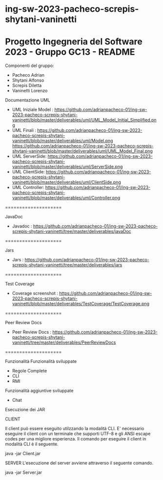# ing-sw-2023-pacheco-screpis-shytani-vaninetti

Progetto Ingegneria del Software 2023 - Gruppo GC13 - README
============================================================

Componenti del gruppo:
- Pacheco Adrian
- Shytani Alfonso
- Screpis Diletta
- Vaninetti Lorenzo

Documentazione
UML
- UML Iniziale Model : https://github.com/adrianpacheco-01/ing-sw-2023-pacheco-screpis-shytani-vaninetti/blob/master/deliverables/uml/UML_Model_Initial_Simplified.png
- UML Finali : https://github.com/adrianpacheco-01/ing-sw-2023-pacheco-screpis-shytani-vaninetti/blob/master/deliverables/uml/Model.png
               https://github.com/adrianpacheco-01/ing-sw-2023-pacheco-screpis-shytani-vaninetti/blob/master/deliverables/uml/UML_Model_Final.png
- UML ServerSide: https://github.com/adrianpacheco-01/ing-sw-2023-pacheco-screpis-shytani-vaninetti/blob/master/deliverables/uml/ServerSide.png
- UML ClientSide: https://github.com/adrianpacheco-01/ing-sw-2023-pacheco-screpis-shytani-vaninetti/blob/master/deliverables/uml/ClientSide.png
- UML Controller: https://github.com/adrianpacheco-01/ing-sw-2023-pacheco-screpis-shytani-vaninetti/blob/master/deliverables/uml/Controller.png

====================

JavaDoc
- Javadoc : https://github.com/adrianpacheco-01/ing-sw-2023-pacheco-screpis-shytani-vaninetti/tree/master/deliverables/javaDoc
  
====================

Jars
- Jars : https://github.com/adrianpacheco-01/ing-sw-2023-pacheco-screpis-shytani-vaninetti/tree/master/deliverables/jars

====================

Test Coverage
- Coverage screenshot : https://github.com/adrianpacheco-01/ing-sw-2023-pacheco-screpis-shytani-vaninetti/blob/master/deliverables/TestCoverage/TestCoverage.png
  
====================

Peer Review Docs
- Peer Review Docs : https://github.com/adrianpacheco-01/ing-sw-2023-pacheco-screpis-shytani-vaninetti/tree/master/deliverables/PeerReviewDocs

====================

Funzionalità
Funzionalità sviluppate
- Regole Complete
- CLI
- RMI

Funzionalità aggiuntive sviluppate
- Chat

Esecuzione dei JAR

CLIENT

Il client può essere eseguito utilzzando la modalità CLI.
E' necessario eseguire il client con un terminale che supporti UTF-8 e gli ANSI escape codes per una migliore esperienza.
Il comando per eseguire il client in modalità CLI è il seguente.

java -jar Client.jar 

SERVER
L'esecuzione del server avviene attraverso il seguente comando.

java -jar Server.jar
